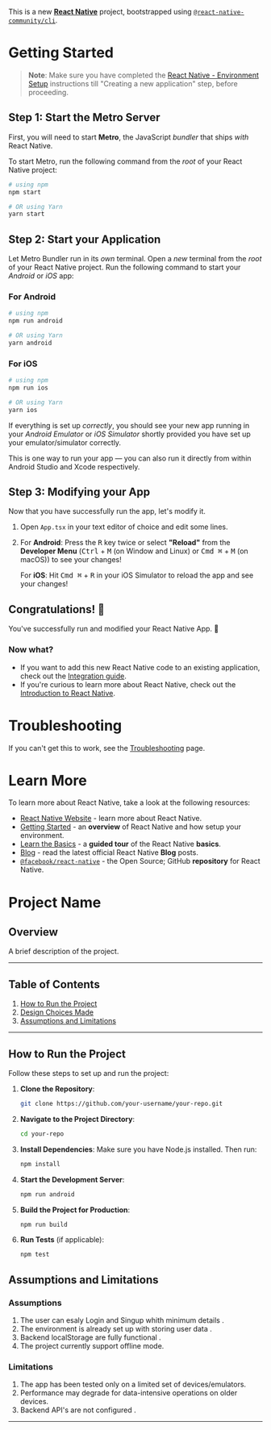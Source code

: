 This is a new [**React Native**](https://reactnative.dev) project, bootstrapped using [`@react-native-community/cli`](https://github.com/react-native-community/cli).

# Getting Started

>**Note**: Make sure you have completed the [React Native - Environment Setup](https://reactnative.dev/docs/environment-setup) instructions till "Creating a new application" step, before proceeding.

## Step 1: Start the Metro Server

First, you will need to start **Metro**, the JavaScript _bundler_ that ships _with_ React Native.

To start Metro, run the following command from the _root_ of your React Native project:

```bash
# using npm
npm start

# OR using Yarn
yarn start
```

## Step 2: Start your Application

Let Metro Bundler run in its _own_ terminal. Open a _new_ terminal from the _root_ of your React Native project. Run the following command to start your _Android_ or _iOS_ app:

### For Android

```bash
# using npm
npm run android

# OR using Yarn
yarn android
```

### For iOS

```bash
# using npm
npm run ios

# OR using Yarn
yarn ios
```

If everything is set up _correctly_, you should see your new app running in your _Android Emulator_ or _iOS Simulator_ shortly provided you have set up your emulator/simulator correctly.

This is one way to run your app — you can also run it directly from within Android Studio and Xcode respectively.

## Step 3: Modifying your App

Now that you have successfully run the app, let's modify it.

1. Open `App.tsx` in your text editor of choice and edit some lines.
2. For **Android**: Press the <kbd>R</kbd> key twice or select **"Reload"** from the **Developer Menu** (<kbd>Ctrl</kbd> + <kbd>M</kbd> (on Window and Linux) or <kbd>Cmd ⌘</kbd> + <kbd>M</kbd> (on macOS)) to see your changes!

   For **iOS**: Hit <kbd>Cmd ⌘</kbd> + <kbd>R</kbd> in your iOS Simulator to reload the app and see your changes!

## Congratulations! :tada:

You've successfully run and modified your React Native App. :partying_face:

### Now what?

- If you want to add this new React Native code to an existing application, check out the [Integration guide](https://reactnative.dev/docs/integration-with-existing-apps).
- If you're curious to learn more about React Native, check out the [Introduction to React Native](https://reactnative.dev/docs/getting-started).

# Troubleshooting

If you can't get this to work, see the [Troubleshooting](https://reactnative.dev/docs/troubleshooting) page.

# Learn More

To learn more about React Native, take a look at the following resources:

- [React Native Website](https://reactnative.dev) - learn more about React Native.
- [Getting Started](https://reactnative.dev/docs/environment-setup) - an **overview** of React Native and how setup your environment.
- [Learn the Basics](https://reactnative.dev/docs/getting-started) - a **guided tour** of the React Native **basics**.
- [Blog](https://reactnative.dev/blog) - read the latest official React Native **Blog** posts.
- [`@facebook/react-native`](https://github.com/facebook/react-native) - the Open Source; GitHub **repository** for React Native.


# Project Name

## Overview
A brief description of the project. 

---

## Table of Contents
1. [How to Run the Project](#how-to-run-the-project)
2. [Design Choices Made](#design-choices-made)
3. [Assumptions and Limitations](#assumptions-and-limitations)

---

## How to Run the Project

Follow these steps to set up and run the project:

1. **Clone the Repository**:
    ```bash
    git clone https://github.com/your-username/your-repo.git
    ```
2. **Navigate to the Project Directory**:
    ```bash
    cd your-repo
    ```
3. **Install Dependencies**:
    Make sure you have Node.js installed. Then run:
    ```bash
    npm install
    ```
4. **Start the Development Server**:
    ```bash
    npm run android
    ```
5. **Build the Project for Production**:
    ```bash
    npm run build
    ```
6. **Run Tests** (if applicable):
    ```bash
    npm test
    ```

## Assumptions and Limitations

### Assumptions
1. The user can esaly Login and Singup whith minimum details .
2. The environment is already set up with storing user data .
3. Backend localStorage are fully functional .
4. The project  currently support offline mode.

### Limitations
1. The app has been tested only on a limited set of devices/emulators.
2. Performance may degrade for data-intensive operations on older devices.
3. Backend API's are not configured .

---